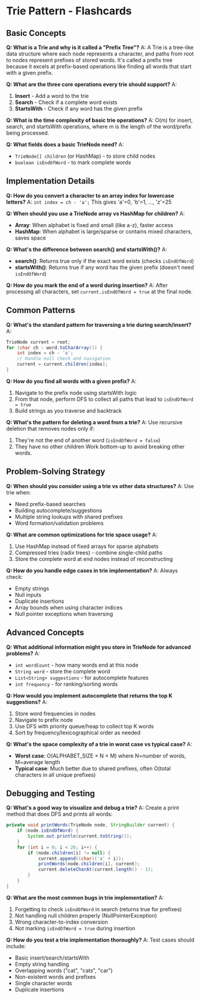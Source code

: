 # Trie Pattern - Flashcards

## Basic Concepts

**Q: What is a Trie and why is it called a "Prefix Tree"?**
A: A Trie is a tree-like data structure where each node represents a character, and paths from root to nodes represent prefixes of stored words. It's called a prefix tree because it excels at prefix-based operations like finding all words that start with a given prefix.

**Q: What are the three core operations every trie should support?**
A:
1. **Insert** - Add a word to the trie
2. **Search** - Check if a complete word exists
3. **StartsWith** - Check if any word has the given prefix

**Q: What is the time complexity of basic trie operations?**
A: O(m) for insert, search, and startsWith operations, where m is the length of the word/prefix being processed.

**Q: What fields does a basic TrieNode need?**
A:
- `TrieNode[] children` (or HashMap) - to store child nodes
- `boolean isEndOfWord` - to mark complete words

## Implementation Details

**Q: How do you convert a character to an array index for lowercase letters?**
A: `int index = ch - 'a';` This gives 'a'=0, 'b'=1, ..., 'z'=25

**Q: When should you use a TrieNode array vs HashMap for children?**
A:
- **Array**: When alphabet is fixed and small (like a-z), faster access
- **HashMap**: When alphabet is large/sparse or contains mixed characters, saves space

**Q: What's the difference between search() and startsWith()?**
A:
- **search()**: Returns true only if the exact word exists (checks `isEndOfWord`)
- **startsWith()**: Returns true if any word has the given prefix (doesn't need `isEndOfWord`)

**Q: How do you mark the end of a word during insertion?**
A: After processing all characters, set `current.isEndOfWord = true` at the final node.

## Common Patterns

**Q: What's the standard pattern for traversing a trie during search/insert?**
A:
```java
TrieNode current = root;
for (char ch : word.toCharArray()) {
    int index = ch - 'a';
    // Handle null check and navigation
    current = current.children[index];
}
```

**Q: How do you find all words with a given prefix?**
A:
1. Navigate to the prefix node using startsWith logic
2. From that node, perform DFS to collect all paths that lead to `isEndOfWord = true`
3. Build strings as you traverse and backtrack

**Q: What's the pattern for deleting a word from a trie?**
A: Use recursive deletion that removes nodes only if:
1. They're not the end of another word (`isEndOfWord = false`)
2. They have no other children
   Work bottom-up to avoid breaking other words.

## Problem-Solving Strategy

**Q: When should you consider using a trie vs other data structures?**
A: Use trie when:
- Need prefix-based searches
- Building autocomplete/suggestions
- Multiple string lookups with shared prefixes
- Word formation/validation problems

**Q: What are common optimizations for trie space usage?**
A:
1. Use HashMap instead of fixed arrays for sparse alphabets
2. Compressed tries (radix trees) - combine single-child paths
3. Store the complete word at end nodes instead of reconstructing

**Q: How do you handle edge cases in trie implementation?**
A: Always check:
- Empty strings
- Null inputs
- Duplicate insertions
- Array bounds when using character indices
- Null pointer exceptions when traversing

## Advanced Concepts

**Q: What additional information might you store in TrieNode for advanced problems?**
A:
- `int wordCount` - how many words end at this node
- `String word` - store the complete word
- `List<String> suggestions` - for autocomplete features
- `int frequency` - for ranking/sorting words

**Q: How would you implement autocomplete that returns the top K suggestions?**
A:
1. Store word frequencies in nodes
2. Navigate to prefix node
3. Use DFS with priority queue/heap to collect top K words
4. Sort by frequency/lexicographical order as needed

**Q: What's the space complexity of a trie in worst case vs typical case?**
A:
- **Worst case**: O(ALPHABET_SIZE × N × M) where N=number of words, M=average length
- **Typical case**: Much better due to shared prefixes, often O(total characters in all unique prefixes)

## Debugging and Testing

**Q: What's a good way to visualize and debug a trie?**
A: Create a print method that does DFS and prints all words:
```java
private void printWords(TrieNode node, StringBuilder current) {
    if (node.isEndOfWord) {
        System.out.println(current.toString());
    }
    for (int i = 0; i < 26; i++) {
        if (node.children[i] != null) {
            current.append((char)('a' + i));
            printWords(node.children[i], current);
            current.deleteCharAt(current.length() - 1);
        }
    }
}
```

**Q: What are the most common bugs in trie implementation?**
A:
1. Forgetting to check `isEndOfWord` in search (returns true for prefixes)
2. Not handling null children properly (NullPointerException)
3. Wrong character-to-index conversion
4. Not marking `isEndOfWord = true` during insertion

**Q: How do you test a trie implementation thoroughly?**
A: Test cases should include:
- Basic insert/search/startsWith
- Empty string handling
- Overlapping words ("cat", "cats", "car")
- Non-existent words and prefixes
- Single character words
- Duplicate insertions